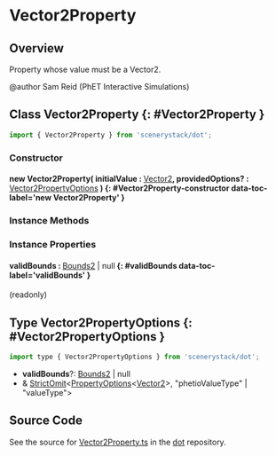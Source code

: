# Vector2Property

## Overview

Property whose value must be a Vector2.

@author Sam Reid (PhET Interactive Simulations)

## Class Vector2Property {: #Vector2Property }


```js
import { Vector2Property } from 'scenerystack/dot';
```
### Constructor

#### new Vector2Property( initialValue : <span style="font-weight: 400;">[Vector2](../dot/Vector2.md)</span>, providedOptions? : <span style="font-weight: 400;">[Vector2PropertyOptions](../dot/Vector2Property.md#Vector2PropertyOptions)</span> ) {: #Vector2Property-constructor data-toc-label='new Vector2Property' }

### Instance Methods



### Instance Properties

#### validBounds : <span style="font-weight: 400;">[Bounds2](../dot/Bounds2.md) | <span style="color: hsla(calc(var(--md-hue) + 180deg),80%,40%,1);">null</span></span> {: #validBounds data-toc-label='validBounds' }

(readonly)



## Type Vector2PropertyOptions {: #Vector2PropertyOptions }


```js
import type { Vector2PropertyOptions } from 'scenerystack/dot';
```


- **validBounds**?: [Bounds2](../dot/Bounds2.md) | <span style="color: hsla(calc(var(--md-hue) + 180deg),80%,40%,1);">null</span>
- &amp; [StrictOmit](../phet-core/StrictOmit.md)&lt;[PropertyOptions](../axon/ReadOnlyProperty.md#PropertyOptions)&lt;[Vector2](../dot/Vector2.md)&gt;, "phetioValueType" | "valueType"&gt;




## Source Code

See the source for [Vector2Property.ts](https://github.com/phetsims/dot/blob/main/js/Vector2Property.ts) in the [dot](https://github.com/phetsims/dot) repository.
